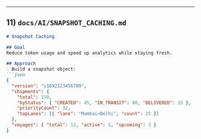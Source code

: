 
---

## 11) `docs/AI/SNAPSHOT_CACHING.md`
```markdown
# Snapshot Caching

## Goal
Reduce token usage and speed up analytics while staying fresh.

## Approach
- Build a snapshot object:
```json
{
  "version": "v1692123456789",
  "shipments": {
    "total": 150,
    "byStatus": { "CREATED": 45, "IN_TRANSIT": 80, "DELIVERED": 25 },
    "priorityCount": 32,
    "topLanes": [{ "lane": "Mumbai→Delhi", "count": 25 }]
  },
  "voyages": { "total": 12, "active": 5, "upcoming": 3 }
}
